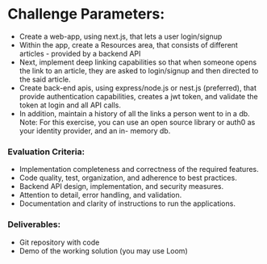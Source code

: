 # Challenge Parameters:

- Create a web-app, using next.js, that lets a user login/signup
- Within the app, create a Resources area, that consists of different articles - provided by a
  backend API
- Next, implement deep linking capabilities so that when someone opens the link to an article,
  they are asked to login/signup and then directed to the said article.
- Create back-end apis, using express/node.js or nest.js (preferred), that provide authentication
  capabilities, creates a jwt token, and validate the token at login and all API calls.
- In addition, maintain a history of all the links a person went to in a db.
  Note: For this exercise, you can use an open source library or auth0 as your identity provider, and an in-
  memory db.

### Evaluation Criteria:

- Implementation completeness and correctness of the required features.
- Code quality, test, organization, and adherence to best practices.
- Backend API design, implementation, and security measures.
- Attention to detail, error handling, and validation.
- Documentation and clarity of instructions to run the applications.

### Deliverables:

- Git repository with code
- Demo of the working solution (you may use Loom)
